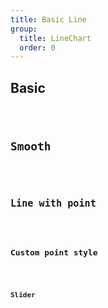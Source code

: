 ```yaml
---
title: Basic Line
group:
  title: LineChart
  order: 0
---
```


## Basic

<code src="./basic.tsx" />

## Smooth

<code src="./smooth.tsx" />

## Line with point

<code src="./line-with-point.tsx" />

## Custom point style

<code src="./line-point-style.tsx" />

## Slider

<code src="./slider" />
